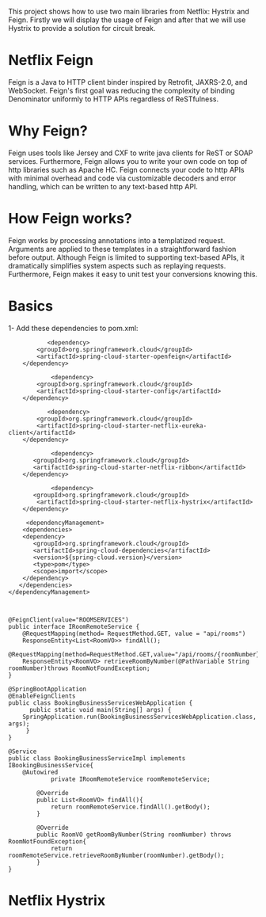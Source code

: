 This project shows how to use two main libraries from Netflix: Hystrix and Feign. Firstly we will display the usage of Feign and after that we will use Hystrix to provide a solution for circuit break.

# Netflix Feign

Feign is a Java to HTTP client binder inspired by Retrofit, JAXRS-2.0, and WebSocket. Feign's first goal was reducing the complexity of binding Denominator uniformly to HTTP APIs regardless of ReSTfulness.

# Why Feign?
Feign uses tools like Jersey and CXF to write java clients for ReST or SOAP services. Furthermore, Feign allows you to write your own code on top of http libraries such as Apache HC. Feign connects your code to http APIs with minimal overhead and code via customizable decoders and error handling, which can be written to any text-based http API.

# How Feign works?

Feign works by processing annotations into a templatized request. Arguments are applied to these templates in a straightforward fashion before output. Although Feign is limited to supporting text-based APIs, it dramatically simplifies system aspects such as replaying requests. Furthermore, Feign makes it easy to unit test your conversions knowing this.

# Basics

1- Add these dependencies to pom.xml:

               <dependency>
			<groupId>org.springframework.cloud</groupId>
			<artifactId>spring-cloud-starter-openfeign</artifactId>
		</dependency>
    
                <dependency>
			<groupId>org.springframework.cloud</groupId>
			<artifactId>spring-cloud-starter-config</artifactId>
		</dependency>
		
               <dependency>
			<groupId>org.springframework.cloud</groupId>
			<artifactId>spring-cloud-starter-netflix-eureka-client</artifactId>
		</dependency>
		
                <dependency>
		   <groupId>org.springframework.cloud</groupId>
		   <artifactId>spring-cloud-starter-netflix-ribbon</artifactId>
		</dependency>
		
                <dependency>
		   <groupId>org.springframework.cloud</groupId>
		    <artifactId>spring-cloud-starter-netflix-hystrix</artifactId>
		</dependency>
    
         <dependencyManagement>
	    <dependencies>
		<dependency>
		   <groupId>org.springframework.cloud</groupId>
		   <artifactId>spring-cloud-dependencies</artifactId>
		   <version>${spring-cloud.version}</version>
		   <type>pom</type>
		   <scope>import</scope>
		</dependency>
	   </dependencies>
	</dependencyManagement>

		
	
	@FeignClient(value="ROOMSERVICES")
	public interface IRoomRemoteService {
	    @RequestMapping(method= RequestMethod.GET, value = "api/rooms")
	    ResponseEntity<List<RoomVO>> findAll();
	    @RequestMapping(method=RequestMethod.GET,value="/api/rooms/{roomNumber}")
	    ResponseEntity<RoomVO> retrieveRoomByNumber(@PathVariable String roomNumber)throws RoomNotFoundException;
	}
	
	@SpringBootApplication
	@EnableFeignClients
	public class BookingBusinessServicesWebApplication {
	      public static void main(String[] args) {
		SpringApplication.run(BookingBusinessServicesWebApplication.class, args);
	     }
	}
	
	@Service
	public class BookingBusinessServiceImpl implements IBookingBusinessService{
		@Autowired
    	        private IRoomRemoteService roomRemoteService;

    		@Override
    		public List<RoomVO> findAll(){
        		return roomRemoteService.findAll().getBody();
    		}

    		@Override
    		public RoomVO getRoomByNumber(String roomNumber) throws RoomNotFoundException{
        		return roomRemoteService.retrieveRoomByNumber(roomNumber).getBody();
    		}
	}




# Netflix Hystrix



